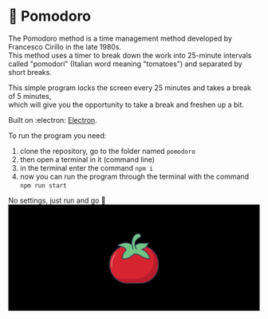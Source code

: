 # :tomato: Pomodoro

The Pomodoro method is a time management method developed by Francesco Cirillo in the late 1980s.  
This method uses a timer to break down the work into 25-minute intervals  
called "pomodori" (Italian word meaning "tomatoes") and separated by short breaks.  

This simple program locks the screen every 25 minutes and takes a break of 5 minutes,  
which will give you the opportunity to take a break and freshen up a bit.  

Built on :electron: [Electron](https://www.electronjs.org/).  

To run the program you need:
1. clone the repository, go to the folder named ```pomodoro```
2. then open a terminal in it (command line)
3. in the terminal enter the command ```npm i```
4. now you can run the program through the terminal with the command ```npm run start```  

No settings, just run and go :footprints:  
![](pomodoro.jpg)  
